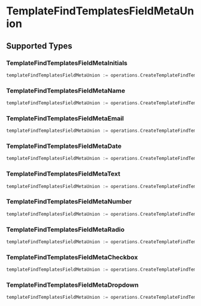 # TemplateFindTemplatesFieldMetaUnion


## Supported Types

### TemplateFindTemplatesFieldMetaInitials

```go
templateFindTemplatesFieldMetaUnion := operations.CreateTemplateFindTemplatesFieldMetaUnionTemplateFindTemplatesFieldMetaInitials(operations.TemplateFindTemplatesFieldMetaInitials{/* values here */})
```

### TemplateFindTemplatesFieldMetaName

```go
templateFindTemplatesFieldMetaUnion := operations.CreateTemplateFindTemplatesFieldMetaUnionTemplateFindTemplatesFieldMetaName(operations.TemplateFindTemplatesFieldMetaName{/* values here */})
```

### TemplateFindTemplatesFieldMetaEmail

```go
templateFindTemplatesFieldMetaUnion := operations.CreateTemplateFindTemplatesFieldMetaUnionTemplateFindTemplatesFieldMetaEmail(operations.TemplateFindTemplatesFieldMetaEmail{/* values here */})
```

### TemplateFindTemplatesFieldMetaDate

```go
templateFindTemplatesFieldMetaUnion := operations.CreateTemplateFindTemplatesFieldMetaUnionTemplateFindTemplatesFieldMetaDate(operations.TemplateFindTemplatesFieldMetaDate{/* values here */})
```

### TemplateFindTemplatesFieldMetaText

```go
templateFindTemplatesFieldMetaUnion := operations.CreateTemplateFindTemplatesFieldMetaUnionTemplateFindTemplatesFieldMetaText(operations.TemplateFindTemplatesFieldMetaText{/* values here */})
```

### TemplateFindTemplatesFieldMetaNumber

```go
templateFindTemplatesFieldMetaUnion := operations.CreateTemplateFindTemplatesFieldMetaUnionTemplateFindTemplatesFieldMetaNumber(operations.TemplateFindTemplatesFieldMetaNumber{/* values here */})
```

### TemplateFindTemplatesFieldMetaRadio

```go
templateFindTemplatesFieldMetaUnion := operations.CreateTemplateFindTemplatesFieldMetaUnionTemplateFindTemplatesFieldMetaRadio(operations.TemplateFindTemplatesFieldMetaRadio{/* values here */})
```

### TemplateFindTemplatesFieldMetaCheckbox

```go
templateFindTemplatesFieldMetaUnion := operations.CreateTemplateFindTemplatesFieldMetaUnionTemplateFindTemplatesFieldMetaCheckbox(operations.TemplateFindTemplatesFieldMetaCheckbox{/* values here */})
```

### TemplateFindTemplatesFieldMetaDropdown

```go
templateFindTemplatesFieldMetaUnion := operations.CreateTemplateFindTemplatesFieldMetaUnionTemplateFindTemplatesFieldMetaDropdown(operations.TemplateFindTemplatesFieldMetaDropdown{/* values here */})
```

